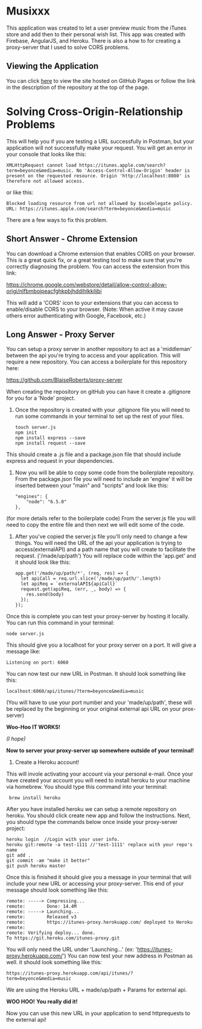 # Musixxx
This application was created to let a user preview music from the iTunes store and add then to their personal wish list.  This app was created with Firebase, AngularJS, and Heroku.  There is also a how to for creating a proxy-server that I used to solve CORS problems.

## Viewing the Application
You can click [here](https://blaiseroberts.github.io/iTunes-Preview) to view the site hosted on GitHub Pages or follow the link in the description of the repository at the top of the page.

# Solving Cross-Origin-Relationship Problems
This will help you if you are testing a URL successfully in Postman, but your application will not successfully make your request.  You will get an error in your console that looks like this: 
```
XMLHttpRequest cannot load https://itunes.apple.com/search?term=beyonce&media=music. No 'Access-Control-Allow-Origin' header is present on the requested resource. Origin 'http://localhost:8080' is therefore not allowed access.
```
or like this:
```
Blocked loading resource from url not allowed by $sceDelegate policy.  URL: https://itunes.apple.com/search?term=beyonce&media=music
```

There are a few ways to fix this problem.

## Short Answer - Chrome Extension
You can download a Chrome extension that enables CORS on your browser.  This is a great quick fix, or a great testing tool to make sure that you're correctly diagnosing the problem.  You can access the extension from this link:

https://chrome.google.com/webstore/detail/allow-control-allow-origi/nlfbmbojpeacfghkpbjhddihlkkiljbi

This will add a 'CORS' icon to your extensions that you can access to enable/disable CORS to your browser.  (Note: When active it may cause others error authenticating with Google, Facebook, etc.)

## Long Answer - Proxy Server
You can setup a proxy server in another repository to act as a 'middleman' between the api you're trying to access and your application.  This will require a new repository.  You can access a boilerplate for this repository here: 

https://github.com/BlaiseRoberts/proxy-server

When creating the repository on gitHub you can have it create a .gitignore for you for a 'Node' project.

1. Once the repository is created with your .gitignore file you will need to run some commands in your terminal to set up the rest of your files.
    ```
    touch server.js
    npm init
    npm install express --save
    npm install request --save
    ```
This should create a .js file and a package.json file that should include express and request in your dependencies.  

1. Now you will be able to copy some code from the boilerplate repository.  From the package.json file you will need to include an 'engine' it will be inserted between your "main" and "scripts" and look like this:
    ```
    "engines": {
        "node": "6.5.0"
    },
    ```
(for more details refer to the boilerplate code)
From the server.js file you will need to copy the entire file and then next we will edit some of the code.

1. After you've copied the server.js file you'll only need to change a few things. You will need the URL of the api your application is trying to access(externalAPI) and a path name that you will create to facilitate the request. ('/made/up/path')
    You will replace code within the 'app.get' and it should look like this:
    ```
    app.get('/made/up/path/*', (req, res) => {
      let apiCall = req.url.slice('/made/up/path/'.length)
      let apiReq = `externalAPI${apiCall}`
      request.get(apiReq, (err, _, body) => {
        res.send(body)
      });
    });
    ```
Once this is complete you can test your proxy-server by hosting it locally.  You can run this command in your terminal:
  
    node server.js
    
This should give you a localhost for your proxy server on a port.  It will give a message like: 
   
    Listening on port: 6060
    
You can now test our new URL in Postman.  It should look something like this:
   
    localhost:6060/api/itunes/?term=beyonce&media=music
    
(You will have to use your port number and your 'made/up/path', these will be replaced by the beginning or your original external api URL on your prox-server)

**Woo-Hoo IT WORKS!** 

*(I hope)*

**Now to server your proxy-server up somewhere outside of your terminal!**

1. Create a Heroku account!

This will invole activating your account via your personal e-mail.
Once your have created your account you will need to install heroku to your machine via homebrew.  You should type this command into your terminal:

    
     brew install heroku
    

After you have installed heroku we can setup a remote repository on heroku.
You should click create new app and follow the instructions.  Next, you should type the commands below once inside your proxy-server project:

    
    heroku login  //Login with your user info.
    heroku git:remote -a test-1111 //'test-1111' replace with your repo's name
    git add .
    git commit -am "make it better"
    git push heroku master
    

Once this is finished it should give you a message in your terminal that will include your new URL or accessing your proxy-server. This end of your message should look something like this:

    
    remote: -----> Compressing...
    remote:        Done: 14.4M
    remote: -----> Launching...
    remote:        Released v3
    remote:        https://itunes-proxy.herokuapp.com/ deployed to Heroku
    remote: 
    remote: Verifying deploy... done.
    To https://git.heroku.com/itunes-proxy.git
    

You will only need the URL under 'Launching...' 
(ex: 'https://itunes-proxy.herokuapp.com/')
You can now test your new address in Postman as well. it should look something like this:

    
    https://itunes-proxy.herokuapp.com/api/itunes/?term=beyonce&media=music
    

We are using the Heroku URL + made/up/path + Params for external api.

__WOO HOO!__
__You really did it!__

Now you can use this new URL in your application to send httprequests to the external api!

